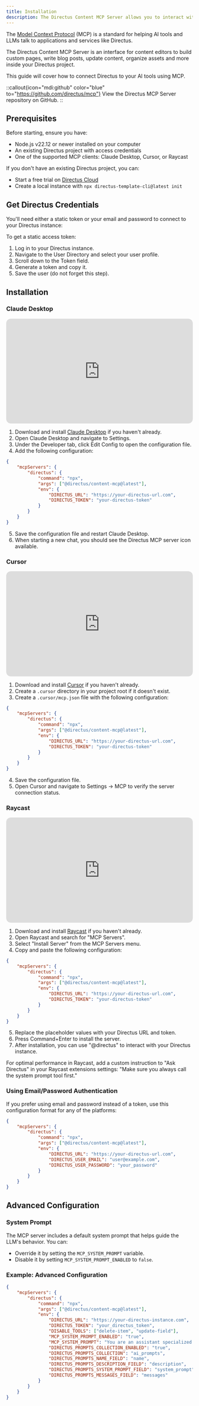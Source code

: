 ```yaml
---
title: Installation
description: The Directus Content MCP Server allows you to interact with your Directus data through AI tools using the Model Context Protocol.
---
```


The [Model Context Protocol](https://modelcontextprotocol.io/introduction) (MCP) is a standard for helping AI tools and LLMs talk to applications and services like Directus.

The Directus Content MCP Server is an interface for content editors to build custom pages, write blog posts, update content, organize assets and more inside your Directus project.

This guide will cover how to connect Directus to your AI tools using MCP.

::callout{icon="mdi:github" color="blue" to="https://github.com/directus/mcp"}
View the Directus MCP Server repository on GitHub.
::

## Prerequisites

Before starting, ensure you have:

- Node.js v22.12 or newer installed on your computer
- An existing Directus project with access credentials
- One of the supported MCP clients: Claude Desktop, Cursor, or Raycast

If you don't have an existing Directus project, you can:
- Start a free trial on [Directus Cloud](https://directus.cloud/register)
- Create a local instance with `npx directus-template-cli@latest init`

## Get Directus Credentials

You'll need either a static token or your email and password to connect to your Directus instance:

To get a static access token:
1. Log in to your Directus instance.
2. Navigate to the User Directory and select your user profile.
3. Scroll down to the Token field.
4. Generate a token and copy it.
5. Save the user (do not forget this step).

## Installation

### Claude Desktop

<div style="position: relative; padding-bottom: 56.25%; height: 0; overflow: hidden; max-width: 100%; border-radius: 12px;">
  <iframe src="https://www.youtube.com/embed/mJiLiUGh9r8" style="position: absolute; top: 0; left: 0; width: 100%; height: 100%; border-radius: 12px;" frameborder="0" allow="accelerometer; autoplay; clipboard-write; encrypted-media; gyroscope; picture-in-picture" allowfullscreen></iframe>
</div>

1. Download and install [Claude Desktop](https://claude.ai/download) if you haven't already.
2. Open Claude Desktop and navigate to Settings.
3. Under the Developer tab, click Edit Config to open the configuration file.
4. Add the following configuration:

```json
{
	"mcpServers": {
		"directus": {
			"command": "npx",
			"args": ["@directus/content-mcp@latest"],
			"env": {
				"DIRECTUS_URL": "https://your-directus-url.com",
				"DIRECTUS_TOKEN": "your-directus-token"
			}
		}
	}
}
```

5. Save the configuration file and restart Claude Desktop.
6. When starting a new chat, you should see the Directus MCP server icon available.

### Cursor

<div style="position: relative; padding-bottom: 56.25%; height: 0; overflow: hidden; max-width: 100%; border-radius: 12px;">
  <iframe src="https://www.youtube.com/embed/KmO09zRphnc" style="position: absolute; top: 0; left: 0; width: 100%; height: 100%; border-radius: 12px;" frameborder="0" allow="accelerometer; autoplay; clipboard-write; encrypted-media; gyroscope; picture-in-picture" allowfullscreen></iframe>
</div>

1. Download and install [Cursor](https://cursor.sh/) if you haven't already.
2. Create a `.cursor` directory in your project root if it doesn't exist.
3. Create a `.cursor/mcp.json` file with the following configuration:

```json
{
	"mcpServers": {
		"directus": {
			"command": "npx",
			"args": ["@directus/content-mcp@latest"],
			"env": {
				"DIRECTUS_URL": "https://your-directus-url.com",
				"DIRECTUS_TOKEN": "your-directus-token"
			}
		}
	}
}
```

4. Save the configuration file.
5. Open Cursor and navigate to Settings → MCP to verify the server connection status.

### Raycast

<div style="position: relative; padding-bottom: 56.25%; height: 0; overflow: hidden; max-width: 100%; border-radius: 12px;">
  <iframe src="https://www.youtube.com/embed/zeg7AWddcQs" style="position: absolute; top: 0; left: 0; width: 100%; height: 100%; border-radius: 12px;" frameborder="0" allow="accelerometer; autoplay; clipboard-write; encrypted-media; gyroscope; picture-in-picture" allowfullscreen></iframe>
</div>

1. Download and install [Raycast](https://raycast.com/) if you haven't already.
2. Open Raycast and search for "MCP Servers".
3. Select "Install Server" from the MCP Servers menu.
4. Copy and paste the following configuration:

```json
{
	"mcpServers": {
		"directus": {
			"command": "npx",
			"args": ["@directus/content-mcp@latest"],
			"env": {
				"DIRECTUS_URL": "https://your-directus-url.com",
				"DIRECTUS_TOKEN": "your-directus-token"
			}
		}
	}
}
```

5. Replace the placeholder values with your Directus URL and token.
6. Press Command+Enter to install the server.
7. After installation, you can use "@directus" to interact with your Directus instance.

For optimal performance in Raycast, add a custom instruction to "Ask Directus" in your Raycast extensions settings: "Make sure you always call the system prompt tool first."

### Using Email/Password Authentication

If you prefer using email and password instead of a token, use this configuration format for any of the platforms:

```json
{
	"mcpServers": {
		"directus": {
			"command": "npx",
			"args": ["@directus/content-mcp@latest"],
			"env": {
				"DIRECTUS_URL": "https://your-directus-url.com",
				"DIRECTUS_USER_EMAIL": "user@example.com",
				"DIRECTUS_USER_PASSWORD": "your_password"
			}
		}
	}
}
```
## Advanced Configuration

### System Prompt

The MCP server includes a default system prompt that helps guide the LLM's behavior. You can:
- Override it by setting the `MCP_SYSTEM_PROMPT` variable.
- Disable it by setting `MCP_SYSTEM_PROMPT_ENABLED` to `false`.

### Example: Advanced Configuration

```json
{
	"mcpServers": {
		"directus": {
			"command": "npx",
			"args": ["@directus/content-mcp@latest"],
			"env": {
				"DIRECTUS_URL": "https://your-directus-instance.com",
				"DIRECTUS_TOKEN": "your_directus_token",
				"DISABLE_TOOLS": ["delete-item", "update-field"],
				"MCP_SYSTEM_PROMPT_ENABLED": "true",
				"MCP_SYSTEM_PROMPT": "You are an assistant specialized in managing content for our marketing website.",
				"DIRECTUS_PROMPTS_COLLECTION_ENABLED": "true",
				"DIRECTUS_PROMPTS_COLLECTION": "ai_prompts",
				"DIRECTUS_PROMPTS_NAME_FIELD": "name",
				"DIRECTUS_PROMPTS_DESCRIPTION_FIELD": "description",
				"DIRECTUS_PROMPTS_SYSTEM_PROMPT_FIELD": "system_prompt",
				"DIRECTUS_PROMPTS_MESSAGES_FIELD": "messages"
			}
		}
	}
}
```
